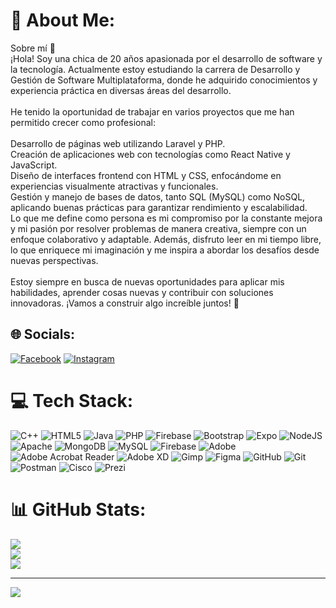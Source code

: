 # 💫 About Me:
Sobre mí 👩‍<br>¡Hola! Soy una chica de 20 años apasionada por el desarrollo de software y la tecnología. Actualmente estoy estudiando la carrera de Desarrollo y Gestión de Software Multiplataforma, donde he adquirido conocimientos y experiencia práctica en diversas áreas del desarrollo.<br><br>He tenido la oportunidad de trabajar en varios proyectos que me han permitido crecer como profesional:<br><br>Desarrollo de páginas web utilizando Laravel y PHP.<br>Creación de aplicaciones web con tecnologías como React Native y JavaScript.<br>Diseño de interfaces frontend con HTML y CSS, enfocándome en experiencias visualmente atractivas y funcionales.<br>Gestión y manejo de bases de datos, tanto SQL (MySQL) como NoSQL, aplicando buenas prácticas para garantizar rendimiento y escalabilidad.<br>Lo que me define como persona es mi compromiso por la constante mejora y mi pasión por resolver problemas de manera creativa, siempre con un enfoque colaborativo y adaptable. Además, disfruto leer en mi tiempo libre, lo que enriquece mi imaginación y me inspira a abordar los desafíos desde nuevas perspectivas.<br><br>Estoy siempre en busca de nuevas oportunidades para aplicar mis habilidades, aprender cosas nuevas y contribuir con soluciones innovadoras. ¡Vamos a construir algo increíble juntos! 🚀


## 🌐 Socials:
[![Facebook](https://img.shields.io/badge/Facebook-%231877F2.svg?logo=Facebook&logoColor=white)]([https://facebook.com/AnaCoahuila]) [![Instagram](https://img.shields.io/badge/Instagram-%23E4405F.svg?logo=Instagram&logoColor=white)](https://instagram.com/anacoahuila) 

# 💻 Tech Stack:
![C++](https://img.shields.io/badge/c++-%2300599C.svg?style=for-the-badge&logo=c%2B%2B&logoColor=white) ![HTML5](https://img.shields.io/badge/html5-%23E34F26.svg?style=for-the-badge&logo=html5&logoColor=white) ![Java](https://img.shields.io/badge/java-%23ED8B00.svg?style=for-the-badge&logo=openjdk&logoColor=white) ![PHP](https://img.shields.io/badge/php-%23777BB4.svg?style=for-the-badge&logo=php&logoColor=white) ![Firebase](https://img.shields.io/badge/firebase-%23039BE5.svg?style=for-the-badge&logo=firebase) ![Bootstrap](https://img.shields.io/badge/bootstrap-%238511FA.svg?style=for-the-badge&logo=bootstrap&logoColor=white) ![Expo](https://img.shields.io/badge/expo-1C1E24?style=for-the-badge&logo=expo&logoColor=#D04A37) ![NodeJS](https://img.shields.io/badge/node.js-6DA55F?style=for-the-badge&logo=node.js&logoColor=white) ![Apache](https://img.shields.io/badge/apache-%23D42029.svg?style=for-the-badge&logo=apache&logoColor=white) ![MongoDB](https://img.shields.io/badge/MongoDB-%234ea94b.svg?style=for-the-badge&logo=mongodb&logoColor=white) ![MySQL](https://img.shields.io/badge/mysql-4479A1.svg?style=for-the-badge&logo=mysql&logoColor=white) ![Firebase](https://img.shields.io/badge/firebase-a08021?style=for-the-badge&logo=firebase&logoColor=ffcd34) ![Adobe](https://img.shields.io/badge/adobe-%23FF0000.svg?style=for-the-badge&logo=adobe&logoColor=white) ![Adobe Acrobat Reader](https://img.shields.io/badge/Adobe%20Acrobat%20Reader-EC1C24.svg?style=for-the-badge&logo=Adobe%20Acrobat%20Reader&logoColor=white) ![Adobe XD](https://img.shields.io/badge/Adobe%20XD-470137?style=for-the-badge&logo=Adobe%20XD&logoColor=#FF61F6) ![Gimp](https://img.shields.io/badge/Gimp-657D8B?style=for-the-badge&logo=gimp&logoColor=FFFFFF) ![Figma](https://img.shields.io/badge/figma-%23F24E1E.svg?style=for-the-badge&logo=figma&logoColor=white) ![GitHub](https://img.shields.io/badge/github-%23121011.svg?style=for-the-badge&logo=github&logoColor=white) ![Git](https://img.shields.io/badge/git-%23F05033.svg?style=for-the-badge&logo=git&logoColor=white) ![Postman](https://img.shields.io/badge/Postman-FF6C37?style=for-the-badge&logo=postman&logoColor=white) ![Cisco](https://img.shields.io/badge/cisco-%23049fd9.svg?style=for-the-badge&logo=cisco&logoColor=black) ![Prezi](https://img.shields.io/badge/Prezi-%23000000.svg?style=for-the-badge&logo=Prezi&logoColor=white)
# 📊 GitHub Stats:
![](https://github-readme-stats.vercel.app/api?username=AnaKarenAlvarezCoahuila&theme=dark&hide_border=false&include_all_commits=false&count_private=false)<br/>
![](https://github-readme-streak-stats.herokuapp.com/?user=AnaKarenAlvarezCoahuila&theme=dark&hide_border=false)<br/>
![](https://github-readme-stats.vercel.app/api/top-langs/?username=AnaKarenAlvarezCoahuila&theme=dark&hide_border=false&include_all_commits=false&count_private=false&layout=compact)

---
[![](https://visitcount.itsvg.in/api?id=AnaKarenAlvarezCoahuila&icon=0&color=0)](https://visitcount.itsvg.in)

<!-- Proudly created with GPRM ( https://gprm.itsvg.in ) -->

